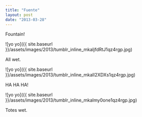 ```yaml
---
title: "Fuente"
layout: post
date: "2013-03-28"
---
```


Fountain!

![yo yo]({{ site.baseurl }}/assets/images/2013/tumblr_inline_mkaljfdRtJ1qz4rgp.jpg)

All wet.

![yo yo]({{ site.baseurl }}/assets/images/2013/tumblr_inline_mkall2XDXs1qz4rgp.jpg)

HA HA HA!

![yo yo]({{ site.baseurl }}/assets/images/2013/tumblr_inline_mkalmy0one1qz4rgp.jpg)

Totes wet.
